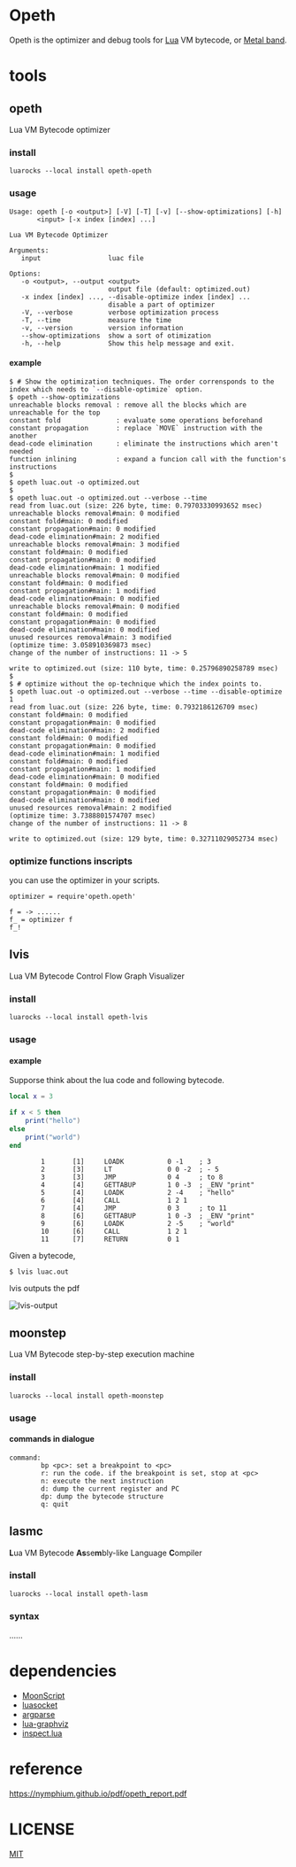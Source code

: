 Opeth
===

Opeth is the optimizer and debug tools for [Lua](https://lua.org) VM bytecode, or [Metal band](http://www.opeth.com/).

# tools
## opeth
Lua VM Bytecode optimizer

### install
```
luarocks --local install opeth-opeth
```
### usage

```
Usage: opeth [-o <output>] [-V] [-T] [-v] [--show-optimizations] [-h]
       <input> [-x index [index] ...]

Lua VM Bytecode Optimizer

Arguments:
   input                 luac file

Options:
   -o <output>, --output <output>
                         output file (default: optimized.out)
   -x index [index] ..., --disable-optimize index [index] ...
                         disable a part of optimizer
   -V, --verbose         verbose optimization process
   -T, --time            measure the time
   -v, --version         version information
   --show-optimizations  show a sort of otimization
   -h, --help            Show this help message and exit.
```

#### example
```
$ # Show the optimization techniques. The order corrensponds to the index which needs to `--disable-optimize` option.
$ opeth --show-optimizations
unreachable blocks removal : remove all the blocks which are unreachable for the top
constant fold              : evaluate some operations beforehand
constant propagation       : replace `MOVE` instruction with the another
dead-code elimination      : eliminate the instructions which aren't needed
function inlining          : expand a funcion call with the function's instructions
$
$ opeth luac.out -o optimized.out
$
$ opeth luac.out -o optimized.out --verbose --time
read from luac.out (size: 226 byte, time: 0.79703330993652 msec)
unreachable blocks removal#main: 0 modified
constant fold#main: 0 modified
constant propagation#main: 0 modified
dead-code elimination#main: 2 modified
unreachable blocks removal#main: 3 modified
constant fold#main: 0 modified
constant propagation#main: 0 modified
dead-code elimination#main: 1 modified
unreachable blocks removal#main: 0 modified
constant fold#main: 0 modified
constant propagation#main: 1 modified
dead-code elimination#main: 0 modified
unreachable blocks removal#main: 0 modified
constant fold#main: 0 modified
constant propagation#main: 0 modified
dead-code elimination#main: 0 modified
unused resources removal#main: 3 modified
(optimize time: 3.058910369873 msec)
change of the number of instructions: 11 -> 5

write to optimized.out (size: 110 byte, time: 0.25796890258789 msec)
$
$ # optimize without the op-technique which the index points to.
$ opeth luac.out -o optimized.out --verbose --time --disable-optimize 1
read from luac.out (size: 226 byte, time: 0.7932186126709 msec)
constant fold#main: 0 modified
constant propagation#main: 0 modified
dead-code elimination#main: 2 modified
constant fold#main: 0 modified
constant propagation#main: 0 modified
dead-code elimination#main: 1 modified
constant fold#main: 0 modified
constant propagation#main: 1 modified
dead-code elimination#main: 0 modified
constant fold#main: 0 modified
constant propagation#main: 0 modified
dead-code elimination#main: 0 modified
unused resources removal#main: 2 modified
(optimize time: 3.7388801574707 msec)
change of the number of instructions: 11 -> 8

write to optimized.out (size: 129 byte, time: 0.32711029052734 msec)
```

### optimize functions inscripts
you can use the optimizer in your scripts.
```moon
optimizer = require'opeth.opeth'

f = -> ......
f_ = optimizer f
f_!
```

## lvis
Lua VM Bytecode Control Flow Graph Visualizer
### install
```
luarocks --local install opeth-lvis
```

### usage
#### example
Supporse think about the lua code and following bytecode.
```lua
local x = 3

if x < 5 then
	print("hello")
else
	print("world")
end
```

```
        1       [1]     LOADK           0 -1    ; 3
        2       [3]     LT              0 0 -2  ; - 5
        3       [3]     JMP             0 4     ; to 8
        4       [4]     GETTABUP        1 0 -3  ; _ENV "print"
        5       [4]     LOADK           2 -4    ; "hello"
        6       [4]     CALL            1 2 1
        7       [4]     JMP             0 3     ; to 11
        8       [6]     GETTABUP        1 0 -3  ; _ENV "print"
        9       [6]     LOADK           2 -5    ; "world"
        10      [6]     CALL            1 2 1
        11      [7]     RETURN          0 1
```

Given a bytecode,
```
$ lvis luac.out
```
lvis outputs the pdf

![lvis-output](img/lvis-output.png)

## moonstep
Lua VM Bytecode step-by-step execution machine
### install
```
luarocks --local install opeth-moonstep
```

### usage
#### commands in dialogue
```
command:
        bp <pc>: set a breakpoint to <pc>
        r: run the code. if the breakpoint is set, stop at <pc>
        n: execute the next instruction
        d: dump the current register and PC
        dp: dump the bytecode structure
        q: quit
```

## lasmc
**L**ua VM Bytecode **As**se**m**bly-like Language **C**ompiler
### install
```
luarocks --local install opeth-lasm
```

### syntax
......

# dependencies
- [MoonScript](https://moonscript.org)
- [luasocket](http://w3.impa.br/~diego/software/luasocket/)
- [argparse](http://mpeterv.github.io/argparse/)
- [lua-graphviz](https://github.com/Nymphium/lua-graphviz)
- [inspect.lua](https://github.com/kikito/inspect.lua)

# reference
https://nymphium.github.io/pdf/opeth_report.pdf

# LICENSE
[MIT](https://opensource.org/licenses/MIT)

